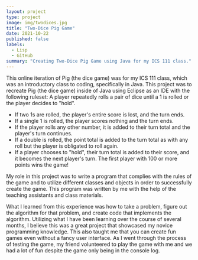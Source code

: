 ```yaml
---
layout: project
type: project
image: img/twodices.jpg
title: "Two-Dice Pig Game"
date: 2021-10-22
published: false
labels:
  - Lisp
  - GitHub
summary: "Creating Two-Dice Pig Game using Java for my ICS 111 class."
---
```

This online iteration of Pig (the dice game) was for my ICS 111 class, which was an introductory class to coding, specifically in Java. This project was to recreate Pig (the dice game) inside of Java using Eclipse as an IDE with the following ruleset:
A player repeatedly rolls a pair of dice until a 1 is rolled or the player decides to "hold".
- If two 1s are rolled, the player's entire score is lost, and the turn ends.
- If a single 1 is rolled, the player scores nothing and the turn ends.
- If the player rolls any other number, it is added to their turn total and the player's turn continues.
- If a double is rolled, the point total is added to the turn total as with any roll but the player is obligated to roll again.
- If a player chooses to "hold", their turn total is added to their score, and it becomes the next player's turn.
The first player with 100 or more points wins the game!

My role in this project was to write a program that complies with the rules of the game and to utilize different classes and objects in order to successfully create the game. This program was written by me with the help of the teaching assistants and class materials.

What I learned from this experience was how to take a problem, figure out the algorithm for that problem, and create code that implements the algorithm. Utilizing what I have been learning over the course of several months, I believe this was a great project that showcased my novice programming knowledge. This also taught me that you can create fun games even without a fancy user interface. As I went through the process of testing the game, my friend volunteered to play the game with me and we had a lot of fun despite the game only being in the console log. 
